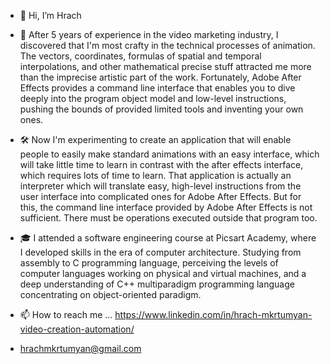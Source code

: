 - 👋 Hi, I’m Hrach
- 👀 After 5 years of experience in the video marketing industry, I discovered that I'm most crafty in the technical processes of animation. The vectors, coordinates, formulas of spatial and temporal interpolations, and other mathematical precise stuff attracted me more than the imprecise artistic part of the work. Fortunately, Adobe After Effects provides a command line interface that enables you to dive deeply into the program object model and low-level instructions, pushing the bounds of provided limited tools and inventing your own ones.

- 🛠 Now I'm experimenting to create an application that will enable people to easily make standard animations with an easy interface, which will take little time to learn in contrast with the after effects interface, which requires lots of time to learn. That application is actually an interpreter which will translate easy, high-level instructions from the user interface into complicated ones for Adobe After Effects. But for this, the command line interface provided by Adobe After Effects is not sufficient. There must be operations executed outside that program too.

- 🎓 I attended a software engineering course at Picsart Academy, where I developed skills in the era of computer architecture. Studying from assembly to C programming language, perceiving the levels of computer languages working on physical and virtual machines, and a deep understanding of C++ multiparadigm programming language concentrating on object-oriented paradigm.

- 📫 How to reach me ... https://www.linkedin.com/in/hrach-mkrtumyan-video-creation-automation/
- hrachmkrtumyan@gmail.com

<!---
hrachm97/hrachm97 is a ✨ special ✨ repository because its `README.md` (this file) appears on your GitHub profile.
You can click the Preview link to take a look at your changes.
--->
